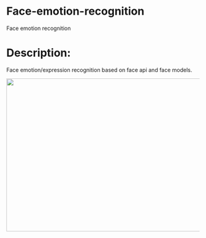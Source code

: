 # Face-emotion-recognition
Face emotion recognition


# Description:
Face emotion/expression recognition based on face api and face models. 


<img src="https://miro.medium.com/max/3176/1*nXqJ4lMiBRp4Ilm3bpRxuA.png" width = "600" height = "400"/>

